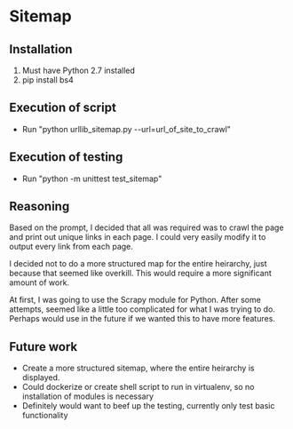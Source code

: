 # Sitemap

## Installation
1. Must have Python 2.7 installed
2. pip install bs4

## Execution of script
* Run "python urllib_sitemap.py --url=url_of_site_to_crawl"

## Execution of testing
* Run "python -m unittest test_sitemap"

## Reasoning
Based on the prompt, I decided that all was required was to crawl the page
and print out unique links in each page. I could very easily modify it to 
output every link from each page.

I decided not to do a more structured map for the entire heirarchy, just 
because that seemed like overkill. This would require a more significant 
amount of work.

At first, I was going to use the Scrapy module for Python. After some 
attempts, seemed like a little too complicated for what I was trying to do. 
Perhaps would use in the future if we wanted this to have more features.

## Future work
* Create a more structured sitemap, where the entire heirarchy is displayed.
* Could dockerize or create shell script to run in virtualenv, so no 
installation of modules is necessary
* Definitely would want to beef up the testing, currently only test basic functionality